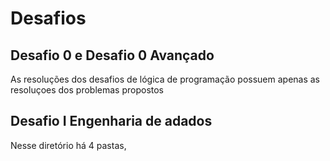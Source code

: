 # Desafios
## Desafio 0 e Desafio 0 Avançado
As resoluções dos desafios de lógica de programação possuem apenas as resoluçoes dos problemas propostos
## Desafio I Engenharia de adados
Nesse diretório há 4 pastas, 